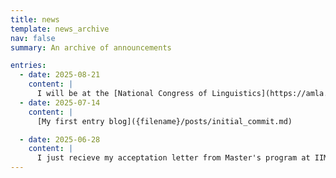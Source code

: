 ```yaml
---
title: news
template: news_archive
nav: false
summary: An archive of announcements

entries:
  - date: 2025-08-21
    content: |
      I will be at the [National Congress of Linguistics](https://amla.org.mx/congreso-nacional-2025/) talking about free software for languages spoken on México
  - date: 2025-07-14
    content: |
      [My first entry blog]({filename}/posts/initial_commit.md)

  - date: 2025-06-28
    content: |
      I just recieve my acceptation letter from Master's program at IIMAS, UNAM ✨😄
---
```

